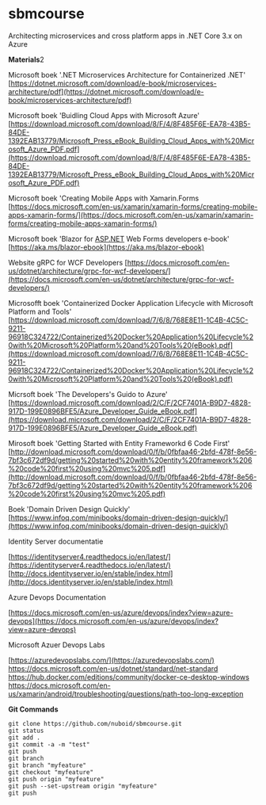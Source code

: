 # sbmcourse
Architecting microservices and cross platform apps in .NET Core 3.x on Azure

**Materials**2

Microsoft boek '.NET Microservices Architecture for Containerized .NET'
[https://dotnet.microsoft.com/download/e-book/microservices-architecture/pdf](https://dotnet.microsoft.com/download/e-book/microservices-architecture/pdf)

Microsoft boek 'Buidling Cloud Apps with Microsoft Azure'
[https://download.microsoft.com/download/8/F/4/8F485F6E-EA78-43B5-84DE-1392EAB13779/Microsoft_Press_eBook_Building_Cloud_Apps_with%20Microsoft_Azure_PDF.pdf](https://download.microsoft.com/download/8/F/4/8F485F6E-EA78-43B5-84DE-1392EAB13779/Microsoft_Press_eBook_Building_Cloud_Apps_with%20Microsoft_Azure_PDF.pdf)

Microsoft boek 'Creating Mobile Apps with Xamarin.Forms
[https://docs.microsoft.com/en-us/xamarin/xamarin-forms/creating-mobile-apps-xamarin-forms/](https://docs.microsoft.com/en-us/xamarin/xamarin-forms/creating-mobile-apps-xamarin-forms/)

Microsoft boek 'Blazor for [ASP.NET](http://asp.net/) Web Forms developers e-book'
[https://aka.ms/blazor-ebook](https://aka.ms/blazor-ebook)

Website gRPC for WCF Developers
[https://docs.microsoft.com/en-us/dotnet/architecture/grpc-for-wcf-developers/](https://docs.microsoft.com/en-us/dotnet/architecture/grpc-for-wcf-developers/)

Microsofft boek 'Containerized Docker Application Lifecycle with Microsoft Platform and Tools'
[https://download.microsoft.com/download/7/6/8/768E8E11-1C4B-4C5C-9211-96918C324722/Containerized%20Docker%20Application%20Lifecycle%20with%20Microsoft%20Platform%20and%20Tools%20(eBook).pdf](https://download.microsoft.com/download/7/6/8/768E8E11-1C4B-4C5C-9211-96918C324722/Containerized%20Docker%20Application%20Lifecycle%20with%20Microsoft%20Platform%20and%20Tools%20(eBook).pdf)

Micrsoft boek 'The Developers's Guido to Azure'
[https://download.microsoft.com/download/2/C/F/2CF7401A-B9D7-4828-917D-199E0896BFE5/Azure_Developer_Guide_eBook.pdf](https://download.microsoft.com/download/2/C/F/2CF7401A-B9D7-4828-917D-199E0896BFE5/Azure_Developer_Guide_eBook.pdf)

Mirosoft boek 'Getting Started with Entity Frameworkd 6 Code First'
[http://download.microsoft.com/download/0/f/b/0fbfaa46-2bfd-478f-8e56-7bf3c672df9d/getting%20started%20with%20entity%20framework%206%20code%20first%20using%20mvc%205.pdf](http://download.microsoft.com/download/0/f/b/0fbfaa46-2bfd-478f-8e56-7bf3c672df9d/getting%20started%20with%20entity%20framework%206%20code%20first%20using%20mvc%205.pdf)

Boek 'Domain Driven Design Quickly'
[https://www.infoq.com/minibooks/domain-driven-design-quickly/](https://www.infoq.com/minibooks/domain-driven-design-quickly/)

Identity Server documentatie

[https://identityserver4.readthedocs.io/en/latest/](https://identityserver4.readthedocs.io/en/latest/)
[http://docs.identityserver.io/en/stable/index.html](http://docs.identityserver.io/en/stable/index.html)

Azure Devops Documentation

[https://docs.microsoft.com/en-us/azure/devops/index?view=azure-devops](https://docs.microsoft.com/en-us/azure/devops/index?view=azure-devops)

Microsoft Azuer Devops Labs

[https://azuredevopslabs.com/](https://azuredevopslabs.com/)
https://docs.microsoft.com/en-us/dotnet/standard/net-standard
https://hub.docker.com/editions/community/docker-ce-desktop-windows
https://docs.microsoft.com/en-us/xamarin/android/troubleshooting/questions/path-too-long-exception

**Git Commands**

    git clone https://github.com/nuboid/sbmcourse.git
    git status
    git add .
    git commit -a -m "test"
    git push
    git branch
    git branch "myfeature"
    git checkout "myfeature"
    git push origin "myfeature"
    git push --set-upstream origin "myfeature"
    git push


<!--stackedit_data:
eyJoaXN0b3J5IjpbNDg1OTEwNTE0LC02MDIxMzI5MF19
-->
